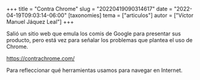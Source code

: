 +++
title = "Contra Chrome"
slug = "20220419090314617"
date = "2022-04-19T09:03:14-06:00"
[taxonomies]
tema = ["articulos"]
autor = ["Víctor Manuel Jáquez Leal"]
+++

Salió un sitio web que emula los comis de Google para presentar sus
producto, pero está vez para señalar los problemas que plantea el uso de
Chrome.

<https://contrachrome.com/>

Para refleccionar qué herramientas usamos para navegar en Internet.
